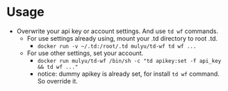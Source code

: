 # Usage
- Overwrite your api key or account settings. And use `td wf` commands.
  - For use settings already using, mount your .td directory to root .td.
    - `docker run -v ~/.td:/root/.td mulyu/td-wf td wf ...`
  - For use other settings, set your account.
    - `docker run mulyu/td-wf /bin/sh -c "td apikey:set -f api_key && td wf ..."`
    - notice: dummy apikey is already set, for install `td wf` command. So override it.
